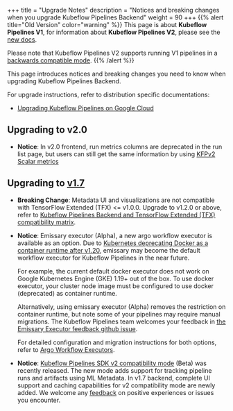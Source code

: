 +++
title = "Upgrade Notes"
description = "Notices and breaking changes when you upgrade Kubeflow Pipelines Backend"
weight = 90
+++
{{% alert title="Old Version" color="warning" %}}
This page is about __Kubeflow Pipelines V1__, for information about __Kubeflow Pipelines V2__, please see the [new docs](/docs/components/pipelines).

Please note that Kubeflow Pipelines V2 supports running V1 pipelines in a [backwards compatible mode](/docs/components/pipelines/user-guides/migration).
{{% /alert %}}

This page introduces notices and breaking changes you need to know when upgrading Kubeflow Pipelines Backend.

For upgrade instructions, refer to distribution specific documentations:

* [Upgrading Kubeflow Pipelines on Google Cloud](/docs/distributions/gke/pipelines/upgrade/)

## Upgrading to v2.0

* **Notice**: In v2.0 frontend, run metrics columns are deprecated in the run list page, but users can still get the same information by using [KFPv2 Scalar metrics](/docs/components/pipelines/legacy-v1/sdk/output-viewer/#scalar-metrics)

## Upgrading to [v1.7]

[v1.7]: https://github.com/kubeflow/pipelines/releases/tag/1.7.0

* **Breaking Change**: Metadata UI and visualizations are not compatible with TensorFlow Extended (TFX) <= v1.0.0. Upgrade to v1.2.0 or above, refer to [Kubeflow Pipelines Backend and TensorFlow Extended (TFX) compatibility matrix](/docs/components/pipelines/legacy-v1/installation/compatibility-matrix/).

* **Notice**: Emissary executor (Alpha), a new argo workflow executor is available as an option. Due to [Kubernetes deprecating Docker as a container runtime after v1.20](https://kubernetes.io/blog/2020/12/02/dont-panic-kubernetes-and-docker/), emissary may become the default workflow executor for Kubeflow Pipelines in the near future.

    For example, the current default docker executor does not work on Google Kubernetes Engine (GKE) 1.19+ out of the box. To use docker executor, your cluster node image must be configured to use docker (deprecated) as container runtime.

    Alternatively, using emissary executor (Alpha) removes the restriction on container runtime, but note some of your pipelines may require manual migrations. The Kubeflow Pipelines team welcomes your feedback in [the Emissary Executor feedback github issue](https://github.com/kubeflow/pipelines/issues/6249).

    For detailed configuration and migration instructions for both options, refer to [Argo Workflow Executors](/docs/components/pipelines/legacy-v1/installation/choose-executor/).

* **Notice**: [Kubeflow Pipelines SDK v2 compatibility mode](/docs/components/pipelines/legacy-v1/sdk/v2-compatibility/) (Beta) was recently released. The new mode adds support for tracking pipeline runs and artifacts using ML Metadata. In v1.7 backend, complete UI support and caching capabilities for v2 compatibility mode are newly added. We welcome any [feedback](https://github.com/kubeflow/pipelines/issues/6451) on positive experiences or issues you encounter.
